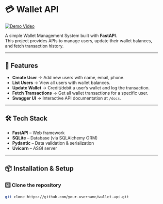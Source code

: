 # 💳 Wallet API

[![Demo Video](https://img.shields.io/badge/▶️%20Watch-Demo%20Video-blue)](YOUR_DEMO_VIDEO_LINK_HERE)

A simple Wallet Management System built with **FastAPI**.  
This project provides APIs to manage users, update their wallet balances, and fetch transaction history.  

---

## 🚀 Features
- **Create User** → Add new users with name, email, phone.  
- **List Users** → View all users with wallet balances.  
- **Update Wallet** → Credit/debit a user’s wallet and log the transaction.  
- **Fetch Transactions** → Get all wallet transactions for a specific user.  
- **Swagger UI** → Interactive API documentation at `/docs`.  

---

## 🛠 Tech Stack
- **FastAPI** – Web framework  
- **SQLite** – Database (via SQLAlchemy ORM)  
- **Pydantic** – Data validation & serialization  
- **Uvicorn** – ASGI server  

---

## 📦 Installation & Setup

### 1️⃣ Clone the repository
```bash
git clone https://github.com/your-username/wallet-api.git
